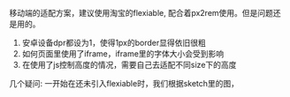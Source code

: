 移动端的适配方案，建议使用淘宝的flexiable, 配合着px2rem使用。但是问题还是用的。

1. 安卓设备dpr都设为1，使得1px的border显得依旧很粗
2. 如何页面里使用了iframe，iframe里的字体大小会受到影响
3. 在使用了js控制高度的情况，需要自己去适配不同size下的高度

几个疑问:
一开始在还未引入flexiable时，我们根据sketch里的图，